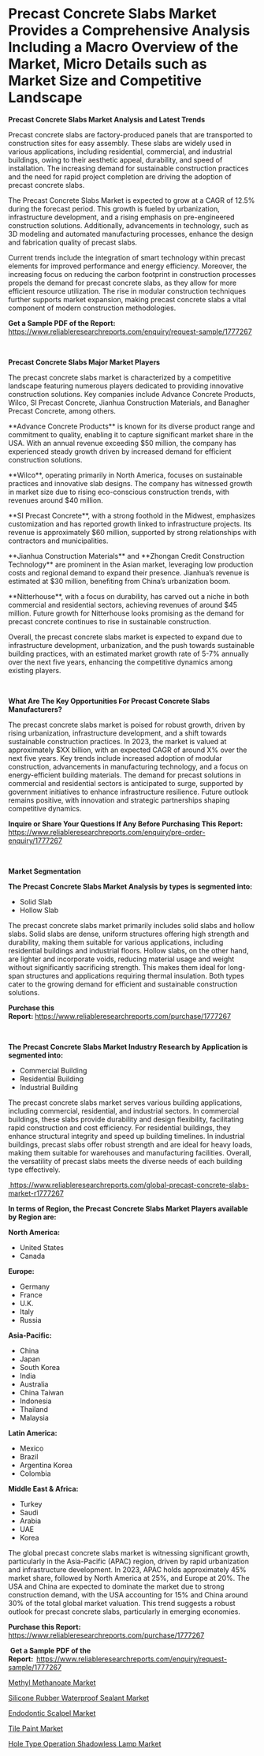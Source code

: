 <p><h1>Precast Concrete Slabs Market Provides a Comprehensive Analysis Including a Macro Overview of the Market, Micro Details such as Market Size and Competitive Landscape</h1></p><p><strong>Precast Concrete Slabs Market Analysis and Latest Trends</strong></p>
<p><p>Precast concrete slabs are factory-produced panels that are transported to construction sites for easy assembly. These slabs are widely used in various applications, including residential, commercial, and industrial buildings, owing to their aesthetic appeal, durability, and speed of installation. The increasing demand for sustainable construction practices and the need for rapid project completion are driving the adoption of precast concrete slabs.</p><p>The Precast Concrete Slabs Market is expected to grow at a CAGR of 12.5% during the forecast period. This growth is fueled by urbanization, infrastructure development, and a rising emphasis on pre-engineered construction solutions. Additionally, advancements in technology, such as 3D modeling and automated manufacturing processes, enhance the design and fabrication quality of precast slabs.</p><p>Current trends include the integration of smart technology within precast elements for improved performance and energy efficiency. Moreover, the increasing focus on reducing the carbon footprint in construction processes propels the demand for precast concrete slabs, as they allow for more efficient resource utilization. The rise in modular construction techniques further supports market expansion, making precast concrete slabs a vital component of modern construction methodologies.</p></p>
<p><strong>Get a Sample PDF of the Report:&nbsp;</strong> <a href="https://www.reliableresearchreports.com/enquiry/request-sample/1777267?utm_campaign=40&utm_medium=2&utm_source=Github&utm_content=ia&utm_term=10112024&utm_id=precast-concrete-slabs">https://www.reliableresearchreports.com/enquiry/request-sample/1777267</a></p>
<p>&nbsp;</p>
<p><strong>Precast Concrete Slabs Major Market Players</strong></p>
<p><p>The precast concrete slabs market is characterized by a competitive landscape featuring numerous players dedicated to providing innovative construction solutions. Key companies include Advance Concrete Products, Wilco, SI Precast Concrete, Jianhua Construction Materials, and Banagher Precast Concrete, among others.</p><p>**Advance Concrete Products** is known for its diverse product range and commitment to quality, enabling it to capture significant market share in the USA. With an annual revenue exceeding $50 million, the company has experienced steady growth driven by increased demand for efficient construction solutions.</p><p>**Wilco**, operating primarily in North America, focuses on sustainable practices and innovative slab designs. The company has witnessed growth in market size due to rising eco-conscious construction trends, with revenues around $40 million.</p><p>**SI Precast Concrete**, with a strong foothold in the Midwest, emphasizes customization and has reported growth linked to infrastructure projects. Its revenue is approximately $60 million, supported by strong relationships with contractors and municipalities.</p><p>**Jianhua Construction Materials** and **Zhongan Credit Construction Technology** are prominent in the Asian market, leveraging low production costs and regional demand to expand their presence. Jianhua’s revenue is estimated at $30 million, benefiting from China’s urbanization boom.</p><p>**Nitterhouse**, with a focus on durability, has carved out a niche in both commercial and residential sectors, achieving revenues of around $45 million. Future growth for Nitterhouse looks promising as the demand for precast concrete continues to rise in sustainable construction.</p><p>Overall, the precast concrete slabs market is expected to expand due to infrastructure development, urbanization, and the push towards sustainable building practices, with an estimated market growth rate of 5-7% annually over the next five years, enhancing the competitive dynamics among existing players.</p></p>
<p>&nbsp;</p>
<p><strong>What Are The Key Opportunities For Precast Concrete Slabs Manufacturers?</strong></p>
<p><p>The precast concrete slabs market is poised for robust growth, driven by rising urbanization, infrastructure development, and a shift towards sustainable construction practices. In 2023, the market is valued at approximately $XX billion, with an expected CAGR of around X% over the next five years. Key trends include increased adoption of modular construction, advancements in manufacturing technology, and a focus on energy-efficient building materials. The demand for precast solutions in commercial and residential sectors is anticipated to surge, supported by government initiatives to enhance infrastructure resilience. Future outlook remains positive, with innovation and strategic partnerships shaping competitive dynamics.</p></p>
<p><strong>Inquire or Share Your Questions If Any Before Purchasing This Report:</strong> <a href="https://www.reliableresearchreports.com/enquiry/pre-order-enquiry/1777267?utm_campaign=40&utm_medium=2&utm_source=Github&utm_content=ia&utm_term=10112024&utm_id=precast-concrete-slabs">https://www.reliableresearchreports.com/enquiry/pre-order-enquiry/1777267</a></p>
<p>&nbsp;</p>
<p><strong>Market Segmentation</strong></p>
<p><strong>The Precast Concrete Slabs Market Analysis by types is segmented into:</strong></p>
<p><ul><li>Solid Slab</li><li>Hollow Slab</li></ul></p>
<p><p>The precast concrete slabs market primarily includes solid slabs and hollow slabs. Solid slabs are dense, uniform structures offering high strength and durability, making them suitable for various applications, including residential buildings and industrial floors. Hollow slabs, on the other hand, are lighter and incorporate voids, reducing material usage and weight without significantly sacrificing strength. This makes them ideal for long-span structures and applications requiring thermal insulation. Both types cater to the growing demand for efficient and sustainable construction solutions.</p></p>
<p><strong>Purchase this Report:&nbsp;</strong><a href="https://www.reliableresearchreports.com/purchase/1777267?utm_campaign=40&utm_medium=2&utm_source=Github&utm_content=ia&utm_term=10112024&utm_id=precast-concrete-slabs">https://www.reliableresearchreports.com/purchase/1777267</a></p>
<p>&nbsp;</p>
<p><strong>The Precast Concrete Slabs Market Industry Research by Application is segmented into:</strong></p>
<p><ul><li>Commercial Building</li><li>Residential Building</li><li>Industrial Building</li></ul></p>
<p><p>The precast concrete slabs market serves various building applications, including commercial, residential, and industrial sectors. In commercial buildings, these slabs provide durability and design flexibility, facilitating rapid construction and cost efficiency. For residential buildings, they enhance structural integrity and speed up building timelines. In industrial buildings, precast slabs offer robust strength and are ideal for heavy loads, making them suitable for warehouses and manufacturing facilities. Overall, the versatility of precast slabs meets the diverse needs of each building type effectively.</p></p>
<p><a href="https://www.reliableresearchreports.com/global-precast-concrete-slabs-market-r1777267?utm_campaign=40&utm_medium=2&utm_source=Github&utm_content=ia&utm_term=10112024&utm_id=precast-concrete-slabs">&nbsp;https://www.reliableresearchreports.com/global-precast-concrete-slabs-market-r1777267</a></p>
<p><strong>In terms of Region, the Precast Concrete Slabs Market Players available by Region are:</strong></p>
<p>
    <p> <strong> North America: </strong>
        <ul>
            <li>United States</li>
            <li>Canada</li>
        </ul>
        </p> 
    <p> <strong> Europe: </strong>
        <ul>
            <li>Germany</li>
            <li>France</li>
            <li>U.K.</li>
            <li>Italy</li>
            <li>Russia</li>
        </ul>
        </p> 
    <p> <strong> Asia-Pacific: </strong>
        <ul>
            <li>China</li>
            <li>Japan</li>
            <li>South Korea</li>
            <li>India</li>
            <li>Australia</li>
            <li>China Taiwan</li>
            <li>Indonesia</li>
            <li>Thailand</li>
            <li>Malaysia</li>
        </ul>
        </p> 
    <p> <strong> Latin America: </strong>
        <ul>
            <li>Mexico</li>
            <li>Brazil</li>
            <li>Argentina Korea</li>
            <li>Colombia</li>
        </ul>
        </p> 
    <p> <strong> Middle East & Africa: </strong>
        <ul>
            <li>Turkey</li>
            <li>Saudi</li>
            <li>Arabia</li>
            <li>UAE</li>
            <li>Korea</li>
        </ul>
    </p>
    </p>
<p><p>The global precast concrete slabs market is witnessing significant growth, particularly in the Asia-Pacific (APAC) region, driven by rapid urbanization and infrastructure development. In 2023, APAC holds approximately 45% market share, followed by North America at 25%, and Europe at 20%. The USA and China are expected to dominate the market due to strong construction demand, with the USA accounting for 15% and China around 30% of the total global market valuation. This trend suggests a robust outlook for precast concrete slabs, particularly in emerging economies.</p></p>
<p><strong>Purchase this Report: </strong><a href="https://www.reliableresearchreports.com/purchase/1777267?utm_campaign=40&utm_medium=2&utm_source=Github&utm_content=ia&utm_term=10112024&utm_id=precast-concrete-slabs">https://www.reliableresearchreports.com/purchase/1777267</a></p>
<p>&nbsp;<strong>Get a Sample PDF of the Report:&nbsp;&nbsp;</strong><a href="https://www.reliableresearchreports.com/enquiry/request-sample/1777267?utm_campaign=40&utm_medium=2&utm_source=Github&utm_content=ia&utm_term=10112024&utm_id=precast-concrete-slabs">https://www.reliableresearchreports.com/enquiry/request-sample/1777267</a></p>
<p><strong></strong></p>
<p><p><a href="https://www.linkedin.com/pulse/emerging-opportunities-challenges-global-methyl-methanoate-x89bc?utm_campaign=40&utm_medium=2&utm_source=Github&utm_content=ia&utm_term=10112024&utm_id=precast-concrete-slabs">Methyl Methanoate Market</a></p><p><a href="https://www.linkedin.com/pulse/driving-forces-global-silicone-rubber-waterproof-sealant-market-ibyoc?utm_campaign=40&utm_medium=2&utm_source=Github&utm_content=ia&utm_term=10112024&utm_id=precast-concrete-slabs">Silicone Rubber Waterproof Sealant Market</a></p><p><a href="https://issuu.com/reportprime-2/docs/endodontic-scalpel-market-size-2030_56d904034bf2e1?utm_campaign=40&utm_medium=2&utm_source=Github&utm_content=ia&utm_term=10112024&utm_id=precast-concrete-slabs">Endodontic Scalpel Market</a></p><p><a href="https://github.com/delorasywf/Market-Research-Report-List-1/blob/main/tile-paint-market.md?utm_campaign=40&utm_medium=2&utm_source=Github&utm_content=ia&utm_term=10112024&utm_id=precast-concrete-slabs">Tile Paint Market</a></p><p><a href="https://issuu.com/reportprime-2/docs/hole-type-operation-shadowless-lamp_4f3e493df61d6f?utm_campaign=40&utm_medium=2&utm_source=Github&utm_content=ia&utm_term=10112024&utm_id=precast-concrete-slabs">Hole Type Operation Shadowless Lamp Market</a></p></p>